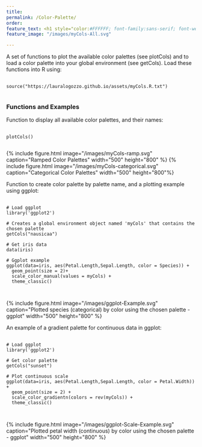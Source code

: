 ```yaml
---
title:
permalink: /Color-Palette/
order: 
feature_text: <h1 style="color:#FFFFFF; font-family:sans-serif; font-weight:normal"> Color Palette </h1>
feature_image: "/images/myCols-All.svg"

---
```

A set of functions to plot the available color palettes (see plotCols) and to load a color
palette into your global environment (see getCols). Load these functions into R using:
<pre>
  <code>
source("https://lauralogozzo.github.io/assets/myCols.R.txt")
  </code>
</pre>

<h3> Functions and Examples </h3>

Function to display all available color palettes, and their names:
<pre>
  <code>
plotCols()
  </code>
</pre>
{% include figure.html image="/images/myCols-ramp.svg" caption="Ramped Color Palettes" width="500" height="800" %}
{% include figure.html image="/images/myCols-categorical.svg" caption="Categorical Color Palettes" width="500" height="800"%}

Function to create color palette by palette name, and a plotting example using ggplot:
<pre>
  <code>
# Load ggplot
library('ggplot2')

# Creates a global environment object named 'myCols' that contains the chosen palette
getCols("nausicaa")

# Get iris data
data(iris)

# Ggplot example
ggplot(data=iris, aes(Petal.Length,Sepal.Length, color = Species)) +
  geom_point(size = 2)+
  scale_color_manual(values = myCols) +
  theme_classic()

  </code>
</pre>

{% include figure.html image="/images/ggplot-Example.svg" caption="Plotted species (categorical) by color using the chosen palette - ggplot" width="500" height="800" %}

An example of a gradient palette for continuous data in ggplot:
<pre>
  <code>
# Load ggplot
library('ggplot2')

# Get color palette
getCols("sunset")

# Plot continuous scale
ggplot(data=iris, aes(Petal.Length,Sepal.Length, color = Petal.Width)) +
  geom_point(size = 2) +
  scale_color_gradientn(colors = rev(myCols)) +
  theme_classic()

  </code>
</pre>

{% include figure.html image="/images/ggplot-Scale-Example.svg" caption="Plotted petal width (continuous) by color using the chosen palette - ggplot" width="500" height="800" %}



